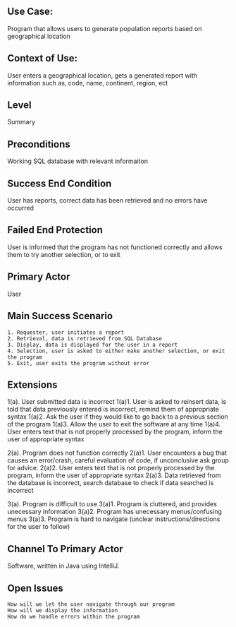Use Case:
---------
Program that allows users to generate population reports based on geographical location
 
 
Context of Use:
---------------
User enters a geographical location, gets a generated report with information such as, code, name, continent, region, ect
 
 
Level
-----
Summary
 
 
Preconditions
-------------
Working SQL database with relevant informaiton
 
 
Success End Condition
---------------------
User has reports, correct data has been retrieved and no errors have occurred
 
 
Failed End Protection
---------------------
User is informed that the program has not functioned correctly and allows them to try another selection, or to exit
 
 
Primary Actor
-------------
User
 
 
Main Success Scenario
---------------------
    1. Requester, user initiates a report
    2. Retrieval, data is retrieved from SQL Database
    3. Display, data is displayed for the user in a report
    4. Selection, user is asked to either make another selection, or exit the program
    5. Exit, user exits the program without error
   
   
Extensions
----------
1(a). User submitted data is incorrect
    1(a)1. User is asked to reinsert data, is told that data previously entered is incorrect, remind them of appropriate syntax
    1(a)2. Ask the user if they would like to go back to a previous section of the program
    1(a)3. Allow the user to exit the software at any time
    1(a)4. User enters text that is not properly processed by the program, inform the user of appropriate syntax
   
2(a). Program does not function correctly
    2(a)1. User encounters a bug that causes an error/crash, careful evaluation of code, if unconclusive ask group for advice.
    2(a)2. User enters text that is not properly processed by the program, inform the user of appropriate syntax
    2(a)3. Data retrieved from the database is incorrect, search database to check if data searched is incorrect
   
3(a). Program is difficult to use
    3(a)1. Program is cluttered, and provides unecessary information
    3(a)2. Program has unecessary menus/confusing menus
    3(a)3. Program is hard to navigate (unclear instructions/directions for the user to follow)
   
 
Channel To Primary Actor
-------------------------
Software, written in Java using IntelliJ.
   
   
Open Issues
-----------
    How will we let the user navigate through our program
    How will we display the information
    How do we handle errors within the program
